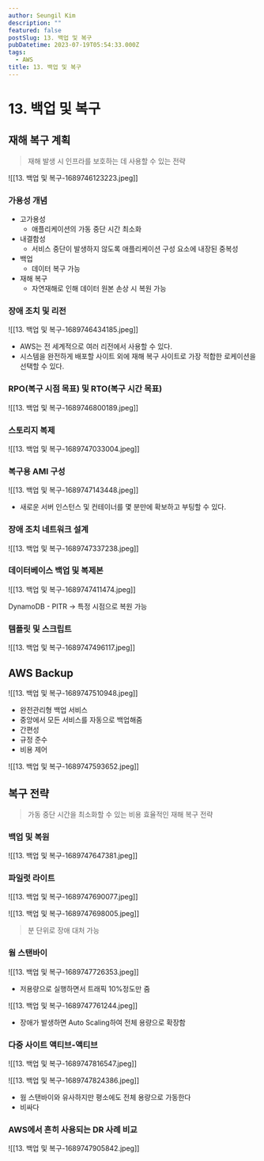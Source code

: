 ```yaml
---
author: Seungil Kim
description: ""
featured: false
postSlug: 13. 백업 및 복구
pubDatetime: 2023-07-19T05:54:33.000Z
tags:
  - AWS
title: 13. 백업 및 복구
---
```

# 13. 백업 및 복구

## 재해 복구 계획

> 재해 발생 시 인프라를 보호하는 데 사용할 수 있는 전략

![[13. 백업 및 복구-1689746123223.jpeg]]

### 가용성 개념

- 고가용성
    - 애플리케이션의 가동 중단 시간 최소화
- 내결함성
    - 서비스 중단이 발생하지 않도록 애플리케이션 구성 요소에 내장된 중복성
- 백업
    - 데이터 복구 가능
- 재해 복구
    - 자연재해로 인해 데이터 원본 손상 시 복원 가능

### 장애 조치 및 리전

![[13. 백업 및 복구-1689746434185.jpeg]]

- AWS는 전 세계적으로 여러 리전에서 사용할 수 있다.
- 시스템을 완전하게 배포할 사이트 외에 재해 복구 사이트로 가장 적합한 로케이션을 선택할 수 있다.

### RPO(복구 시점 목표) 및 RTO(복구 시간 목표)

![[13. 백업 및 복구-1689746800189.jpeg]]

### 스토리지 복제

![[13. 백업 및 복구-1689747033004.jpeg]]

### 복구용 AMI 구성

![[13. 백업 및 복구-1689747143448.jpeg]]

- 새로운 서버 인스턴스 및 컨테이너를 몇 분만에 확보하고 부팅할 수 있다.

### 장애 조치 네트워크 설계

![[13. 백업 및 복구-1689747337238.jpeg]]

### 데이터베이스 백업 및 복제본

![[13. 백업 및 복구-1689747411474.jpeg]]

DynamoDB - PITR -> 특정 시점으로 복원 가능

### 템플릿 및 스크립트

![[13. 백업 및 복구-1689747496117.jpeg]]

## AWS Backup

![[13. 백업 및 복구-1689747510948.jpeg]]

- 완전관리형 백업 서비스
- 중앙에서 모든 서비스를 자동으로 백업해줌
- 간편성
- 규정 준수
- 비용 제어

![[13. 백업 및 복구-1689747593652.jpeg]]

## 복구 전략

> 가동 중단 시간을 최소화할 수 있는 비용 효율적인 재해 복구 전략

### 백업 및 복원

![[13. 백업 및 복구-1689747647381.jpeg]]

### 파일럿 라이트

![[13. 백업 및 복구-1689747690077.jpeg]]

![[13. 백업 및 복구-1689747698005.jpeg]]

> 분 단위로 장애 대처 가능

### 웜 스탠바이

![[13. 백업 및 복구-1689747726353.jpeg]]

- 저용량으로 실행하면서 트래픽 10%정도만 줌

![[13. 백업 및 복구-1689747761244.jpeg]]

- 장애가 발생하면 Auto Scaling하여 전체 용량으로 확장함

### 다중 사이트 액티브-액티브

![[13. 백업 및 복구-1689747816547.jpeg]]

![[13. 백업 및 복구-1689747824386.jpeg]]

- 웜 스탠바이와 유사하지만 평소에도 전체 용량으로 가동한다
- 비싸다

### AWS에서 흔히 사용되는 DR 사례 비교

![[13. 백업 및 복구-1689747905842.jpeg]]



